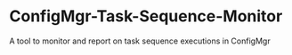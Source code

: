 # ConfigMgr-Task-Sequence-Monitor
A tool to monitor and report on task sequence executions in ConfigMgr
